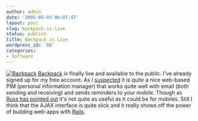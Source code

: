 ```yaml
---
author: admin
date: '2005-05-03 06:07:47'
layout: post
slug: backpack-is-live
status: publish
title: Backpack is Live
wordpress_id: '69'
categories:
- Software
---
```


[![Backpack](http://www.backpackit.com/images/backpack-small-header-logo.gif)](http://www.backpackit.com/ "Backpack")
[Backpack](http://www.backpackit.com/) is finally live and available to
the public. I've already signed up for my free account. As I
[suspected](http://sean.mountcastle.org/?p=3) it is quite a nice
web-based PIM (personal information manager) that works quite well with
email (both sending and receiving) and sends reminders to your mobile.
Though as [Russ has pointed
out](http://www.russellbeattie.com/notebook/1008449.html) it's not quite
as useful as it could be for mobiles. Still I think that the AJAX
interface is quite slick and it really shows off the power of building
web-apps with [Rails](http://www.rubyonrails.org/).
